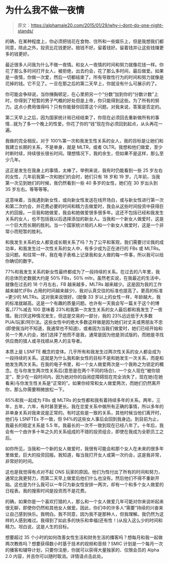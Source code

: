 # 为什么我不做一夜情

> 原文：<https://alphamale20.com/2015/01/29/why-i-dont-do-one-night-stands/>

的确，在某种程度上，你必须把钱花在食物、住所和一些娱乐上，但是我想我们都同意，除此之外，投资比花钱更好。赔钱不好。留着钱好。留着钱并让这些钱赚更多的钱更好。

最近很多人问我为什么不做一夜情。和女人一夜情的时间和努力就像花钱一样。你花了那么多时间打开女人，被拒绝，出去约会，花了那么多时间，最后做爱。如果是一夜情，你做一次爱，然后一切都结束了。所有导致性行为的时间和努力就像是花掉的钱。它不见了。一旦在那之后的第二天早上，你就没有什么可展示的了。

你可能会争辩说，当你捶胸顿足，在心里把另一个“分数”加到你的“分数计数”上时，你得到了短暂的男子气概的好处但是上帝，你只能得到这些。为了所有的努力。这点小费用值得吗？只有你能替你回答这个问题。对我来说，答案是否定的。

第二天早上之后，因为国家统计局已经结束了，你现在必须回去重新做所有的事情...就为了多一个晚上的性爱。你花了你的“钱”现在你必须回到起点，从头再花一遍。

我做的完全相反。对于 100%第一次和我发生性关系的女人，我的目标是让她们和我建立长期的关系，不是单身，就是 MLTR，或者 OLTR。我想和他们做爱，至少时断时续，持续很长很长时间。理想情况下，我的余生，但如果不是这样，那么至少几年。

这正是发生在我身上的事情，太棒了。举例来说，我有时仍能看到一些 25 岁左右的女性，几年前我第一次和她们约会时，她们只有 18 岁和 19 岁。几年前，当我第一次见到她们的时候，我仍然看到一些 40 多岁的女性，她们在 30 岁出头到 35 岁左右。等等等等。

这意味着，当我遇到新女性，或向新女性发送在线开场白，或与新女性进行第一次和第二次约会，并花费必要的时间和精力去做爱时，我会从这些时间投资中获得巨大的回报。一旦我和她做爱，我会和她做爱很多很多年。这还不包括已经和我发生关系的女人，也不包括我以后选择添加的新女人。当我和一个新女人做爱时，这是一个巨大而长期的胜利。当一个国家统计局的人和一个新女人做爱时，这是一个非常小而短暂的胜利。

和我发生关系的女人都变成长期关系了吗？为了公平和客观，我们需要讨论我的成功率，和我发生过一次性关系的女人中，有多少成为正在进行的 FBs 或 MLTRs。没问题。和往常一样，我在电子表格上记录我和女人做的每一件事，所以我可以给你确切的数字。

77%和我发生关系的新女性最终都成为了一段持续的关系。在过去的八年里，我的总体历史数据大约是 50% FBs，50% mltr。虽然老实说，在我最近的生活中，就像在过去的 18 个月左右，FB 越来越多，MLTRs 越来越少。这是因为我的工作越来越忙(FBs 占用的时间越来越少)，我对认真交往的标准也提高了。更高的标准=更少的 MLTRs。这对我来说很好。(就像 33 岁以上的女性一样，年龄越大，我的标准就越高。这是一个有趣的质量问题。也许有一天我会写一篇关于这个的博客。)77%减去 100 意味着 23%和我第一次发生关系的女人最后都和我发生了一夜情。我讨厌这种情况发生，但这是交易的一部分，我的 23%远远低于大多数 PUA/玩家/阿尔法。这些女性中的绝大多数这样做是因为她们对丈夫或男朋友不忠(即使我当时不知道，我通常也不知道)，或者因为当我们做爱时，她们已经开始和另一个男人约会，她们选择了他而不是我，通常是因为他是测试版的，而她是寻找供应商的猎人或寻找顺从男人的主导者。

本质上是 LSNFTE 概念的变体。几乎所有和我发生过两次性关系的女人都会成为一段持续的关系。这就是为什么我和新女性的目标不是和她发生一次关系，而是和她发生两次关系。在我的电子书里，和一个女人做爱两次是一个我称之为锁定的概念。在与你发生两次性关系后(意思是在两个不同的场合)，一个女人现在“被你锁定”，至少在一段时间内，因为她对你的自闭症障碍现在完全消失了，现在她(在她看来)与你发生性关系是“正常的”。如果你经常和女人做爱两次，而她们仍然离开你，那么你需要稍微放松一下。

65%和我一起成为 FBs 或 MLTRs 的女性都和我有着持续多年的关系。两年，三年，五年，六年，有时甚至更长。我在恋爱关系中做所有正确的事情，所以多年的非单身关系对我来说是正常的。有时这些是一致的关系，其他时候当他们离开时，他们与 LSNFTEs 不一致，但 94%的这些女人事后会回到我身边。到目前为止，我最长的稳定关系是 5.5 年。我最长的一次不一致到现在已经八年了。十年后，我会有一个由许多十年之久的关系组成的不错的投资组合，即使在我成为全职员工之后。

如你所见，当我和一个新的女人做爱时，我很有可能会和那个女人在未来的很多年里做爱。巨大的投资回报。我知道，每当我打开女人或第一次约会，这是我非常，非常好的时间。

这也是我觉得有点对不起 ONS 玩家的原因。他们为性付出了所有的时间和努力，通常比我更努力，而第二天早上做爱后他们什么也没有。然后他们不得不重新开始。这也是为什么我可以一年只为新女性安排一两次，却有一个和多个女人做爱的日程表。我的搜索时间是投资而不是花费。

的确，如果你是一个喜欢打猎的人，那么和一个女人做爱几年可能对你来说听起来很无聊，即使你仍然和其他女人做爱。因此，你们中的许多人“需要”持续的兴奋来让自己感到快乐。我明白。我不同意，因为我不是那种人，但我理解。我仍然为这样的人感到难过。我得到了如此多的快乐和幸福(还有性！)从投入这么少的时间和精力。坦白说，这是人生的目标。

想要超过 35 个小时的如何改善女性生活和财务生活的播客吗？想每月和我一起做两次教练吗？想要获得数小时基于技术的视频和音频？SMIC 计划是一个每月一次的播客和辅导计划，只要你注册，你就可以获得大量独家的、仅限会员的 Alpha 2.0 内容，并且你可以随时取消。详情请点击此处。